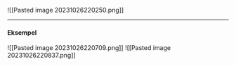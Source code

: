 ![[Pasted image 20231026220250.png]]

***
#### Eksempel
![[Pasted image 20231026220709.png]]
![[Pasted image 20231026220837.png]]